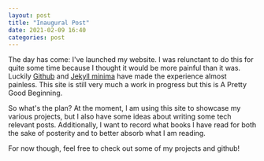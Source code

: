 ```yaml
---
layout: post
title: "Inaugural Post"
date: 2021-02-09 16:40
categories: post
---
```


The day has come: I've launched my website. I was relunctant to do this for quite some time because I thought it would be more painful than it was. Luckily [Github](https://github.com) and [Jekyll minima](https://github.com/jekyll/minima) have made the experience almost painless. This site is still very much a work in progress but this is A Pretty Good Beginning.

So what's the plan? At the moment, I am using this site to showcase my various projects, but I also have some ideas about writing some tech relevant posts. Additionally, I want to record what books I have read for both the sake of posterity and to better absorb what I am reading.

For now though, feel free to check out some of my projects and github!